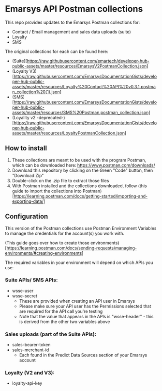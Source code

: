 # Emarsys API Postman collections
This repo provides updates to the Emarsys Postman collections for:
- Contact / Email management and sales data uploads (suite)
- Loyalty
- SMS

The original collections for each can be found here:
- (Suite)[https://raw.githubusercontent.com/emartech/developer-hub-public-assets/master/resources/EmarsysV2PostmanCollection.json]
- (Loyalty V3)[https://raw.githubusercontent.com/EmarsysDocumentationGists/developer-hub-public-assets/master/resources/Loyalty%20Contact%20API%20v0.3.1.postman_collection%20(1).json]
- (SMS)[https://raw.githubusercontent.com/EmarsysDocumentationGists/developer-hub-public-assets/master/resources/SMS%20Postman.postman_collection.json]
- (Loyallty v2 -deprecated-)[https://raw.githubusercontent.com/EmarsysDocumentationGists/developer-hub-public-assets/master/resources/LoyaltyPostmanCollection.json]

## How to install
1. These collections are meant to be used with the program Postman, which can be downloaded here: https://www.postman.com/downloads/
1. Download this repository by clicking on the Green "Code" button, then "Download Zip"
1. Double-click on the .zip file to extract those files
1. With Postman installed and the collections downloaded, follow (this guide to import the collections into Postman)[https://learning.postman.com/docs/getting-started/importing-and-exporting-data/]

## Configuration

This version of the Postman collections use Postman Environment Variables to manage the credentials for the account(s) you work with.

(This guide goes over how to create those environments)[https://learning.postman.com/docs/sending-requests/managing-environments/#creating-environments]

The required variables in your environment will depend on which APIs you use:

### Suite APIs/ SMS APIs:
- wsse-user
- wsse-secret
  - These are provided when creating an API user in Emarsys
  - Please make sure your API user has the Permissions selected that are required for the API call you're testing
  - Note that the value that appears in the APIs is "wsse-header" - this is derived from the other two variables above

### Sales uploads (part of the Suite APIs):
- sales-bearer-token
- sales-merchant-id
  - Each found in the Predict Data Sources section of your Emarsys account

### Loyalty (V2 and V3):
- loyalty-api-key
